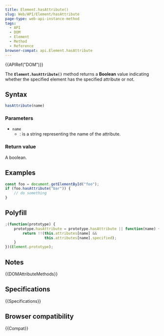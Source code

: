 ```yaml
---
title: Element.hasAttribute()
slug: Web/API/Element/hasAttribute
page-type: web-api-instance-method
tags:
  - API
  - DOM
  - Element
  - Method
  - Reference
browser-compat: api.Element.hasAttribute
---
```

{{APIRef("DOM")}}

The **`Element.hasAttribute()`** method returns a
**Boolean** value indicating whether the specified element has the
specified attribute or not.

## Syntax

```js
hasAttribute(name)
```

### Parameters

- `name`
  - : is a string representing the name of the attribute.

### Return value

A boolean.

## Examples

```js
const foo = document.getElementById("foo");
if (foo.hasAttribute("bar")) {
    // do something
}
```

## Polyfill

```js
;(function(prototype) {
    prototype.hasAttribute = prototype.hasAttribute || function(name) {
        return !!(this.attributes[name] &&
                  this.attributes[name].specified);
    }
})(Element.prototype);
```

## Notes

{{DOMAttributeMethods}}

## Specifications

{{Specifications}}

## Browser compatibility

{{Compat}}
